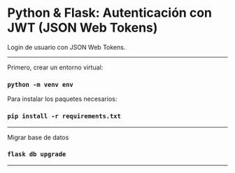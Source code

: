 # Python & Flask: Autenticación con JWT (JSON Web Tokens)

Login de usuario con JSON Web Tokens.

<hr/>

Primero, crear un entorno virtual:
### `python -m venv env`

Para instalar los paquetes necesarios:
### `pip install -r requirements.txt`

<hr/>

Migrar base de datos

### `flask db upgrade`


<hr/>



